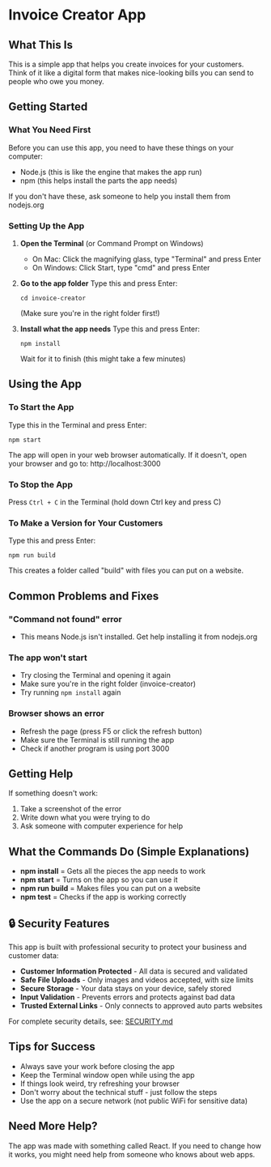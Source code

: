 # Invoice Creator App

## What This Is
This is a simple app that helps you create invoices for your customers. Think of it like a digital form that makes nice-looking bills you can send to people who owe you money.

## Getting Started

### What You Need First
Before you can use this app, you need to have these things on your computer:
- Node.js (this is like the engine that makes the app run)
- npm (this helps install the parts the app needs)

If you don't have these, ask someone to help you install them from nodejs.org

### Setting Up the App

1. **Open the Terminal** (or Command Prompt on Windows)
   - On Mac: Click the magnifying glass, type "Terminal" and press Enter
   - On Windows: Click Start, type "cmd" and press Enter

2. **Go to the app folder**
   Type this and press Enter:
   ```
   cd invoice-creator
   ```
   (Make sure you're in the right folder first!)

3. **Install what the app needs**
   Type this and press Enter:
   ```
   npm install
   ```
   Wait for it to finish (this might take a few minutes)

## Using the App

### To Start the App
Type this in the Terminal and press Enter:
```
npm start
```

The app will open in your web browser automatically. If it doesn't, open your browser and go to: http://localhost:3000

### To Stop the App
Press `Ctrl + C` in the Terminal (hold down Ctrl key and press C)

### To Make a Version for Your Customers
Type this and press Enter:
```
npm run build
```

This creates a folder called "build" with files you can put on a website.

## Common Problems and Fixes

### "Command not found" error
- This means Node.js isn't installed. Get help installing it from nodejs.org

### The app won't start
- Try closing the Terminal and opening it again
- Make sure you're in the right folder (invoice-creator)
- Try running `npm install` again

### Browser shows an error
- Refresh the page (press F5 or click the refresh button)
- Make sure the Terminal is still running the app
- Check if another program is using port 3000

## Getting Help
If something doesn't work:
1. Take a screenshot of the error
2. Write down what you were trying to do
3. Ask someone with computer experience for help

## What the Commands Do (Simple Explanations)

- **npm install** = Gets all the pieces the app needs to work
- **npm start** = Turns on the app so you can use it
- **npm run build** = Makes files you can put on a website
- **npm test** = Checks if the app is working correctly

## 🔒 Security Features

This app is built with professional security to protect your business and customer data:

- **Customer Information Protected** - All data is secured and validated
- **Safe File Uploads** - Only images and videos accepted, with size limits
- **Secure Storage** - Your data stays on your device, safely stored
- **Input Validation** - Prevents errors and protects against bad data
- **Trusted External Links** - Only connects to approved auto parts websites

For complete security details, see: [SECURITY.md](../SECURITY.md)

## Tips for Success

- Always save your work before closing the app
- Keep the Terminal window open while using the app
- If things look weird, try refreshing your browser
- Don't worry about the technical stuff - just follow the steps
- Use the app on a secure network (not public WiFi for sensitive data)

## Need More Help?
The app was made with something called React. If you need to change how it works, you might need help from someone who knows about web apps.